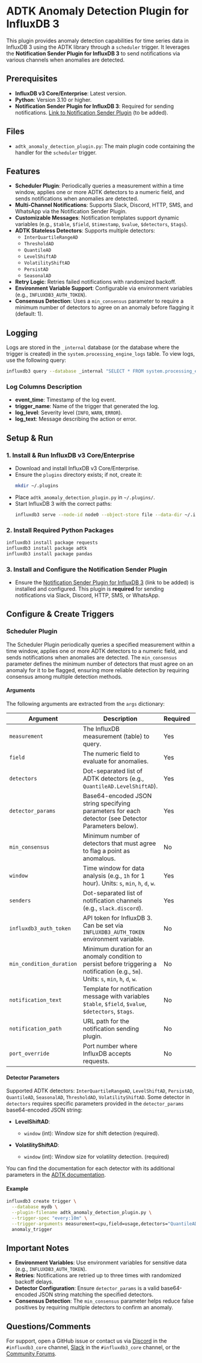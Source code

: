 # ADTK Anomaly Detection Plugin for InfluxDB 3

This plugin provides anomaly detection capabilities for time series data in InfluxDB 3 using the ADTK library through a `scheduler` trigger. It leverages the **Notification Sender Plugin for InfluxDB 3** to send notifications via various channels when anomalies are detected.

## Prerequisites
- **InfluxDB v3 Core/Enterprise**: Latest version.
- **Python**: Version 3.10 or higher.
- **Notification Sender Plugin for InfluxDB 3**: Required for sending notifications. [Link to Notification Sender Plugin](#) (to be added).

## Files
- `adtk_anomaly_detection_plugin.py`: The main plugin code containing the handler for the `scheduler` trigger.

## Features
- **Scheduler Plugin**: Periodically queries a measurement within a time window, applies one or more ADTK detectors to a numeric field, and sends notifications when anomalies are detected.
- **Multi-Channel Notifications**: Supports Slack, Discord, HTTP, SMS, and WhatsApp via the Notification Sender Plugin.
- **Customizable Messages**: Notification templates support dynamic variables (e.g., `$table`, `$field`, `$timestamp`, `$value`, `$detectors`, `$tags`).
- **ADTK Stateless Detectors**: Supports multiple detectors:
    - `InterQuartileRangeAD`
    - `ThresholdAD`
    - `QuantileAD`
    - `LevelShiftAD`
    - `VolatilityShiftAD`
    - `PersistAD`
    - `SeasonalAD`
- **Retry Logic**: Retries failed notifications with randomized backoff.
- **Environment Variable Support**: Configurable via environment variables (e.g., `INFLUXDB3_AUTH_TOKEN`).
- **Consensus Detection**: Uses a `min_consensus` parameter to require a minimum number of detectors to agree on an anomaly before flagging it (default: 1).

## Logging
Logs are stored in the `_internal` database (or the database where the trigger is created) in the `system.processing_engine_logs` table. To view logs, use the following query:

```bash
influxdb3 query --database _internal "SELECT * FROM system.processing_engine_logs"
```

### Log Columns Description
- **event_time**: Timestamp of the log event.
- **trigger_name**: Name of the trigger that generated the log.
- **log_level**: Severity level (`INFO`, `WARN`, `ERROR`).
- **log_text**: Message describing the action or error.

## Setup & Run

### 1. Install & Run InfluxDB v3 Core/Enterprise
- Download and install InfluxDB v3 Core/Enterprise.
- Ensure the `plugins` directory exists; if not, create it:
  ```bash
  mkdir ~/.plugins
  ```
- Place `adtk_anomaly_detection_plugin.py` in `~/.plugins/`.
- Start InfluxDB 3 with the correct paths:
  ```bash
  influxdb3 serve --node-id node0 --object-store file --data-dir ~/.influxdb3 --plugin-dir ~/.plugins
  ```

### 2. Install Required Python Packages
```bash
influxdb3 install package requests
influxdb3 install package adtk
influxdb3 install package pandas
```

### 3. Install and Configure the Notification Sender Plugin
- Ensure the [Notification Sender Plugin for InfluxDB 3](#) (link to be added) is installed and configured. This plugin is **required** for sending notifications via Slack, Discord, HTTP, SMS, or WhatsApp.

## Configure & Create Triggers

### Scheduler Plugin
The Scheduler Plugin periodically queries a specified measurement within a time window, applies one or more ADTK detectors to a numeric field, and sends notifications when anomalies are detected. The `min_consensus` parameter defines the minimum number of detectors that must agree on an anomaly for it to be flagged, ensuring more reliable detection by requiring consensus among multiple detection methods.

#### Arguments
The following arguments are extracted from the `args` dictionary:

| Argument                  | Description                                                                                                                           | Required | Example                                                                                                    |
|---------------------------|---------------------------------------------------------------------------------------------------------------------------------------|----------|------------------------------------------------------------------------------------------------------------|
| `measurement`             | The InfluxDB measurement (table) to query.                                                                                            | Yes      | `"cpu"`                                                                                                    |
| `field`                   | The numeric field to evaluate for anomalies.                                                                                          | Yes      | `"usage"`                                                                                                  |
| `detectors`               | Dot-separated list of ADTK detectors (e.g., `QuantileAD.LevelShiftAD`).                                                               | Yes      | `"QuantileAD.LevelShiftAD"`                                                                                |
| `detector_params`         | Base64-encoded JSON string specifying parameters for each detector (see Detector Parameters below).                                   | Yes      | `"eyJRdWFudGlsZUFKIjogeyJsb3dfcXVhbnRpbGUiOiA..."`, decodes to {"QuantileAD": {"low": 0.05, "high": 0.95}} |
| `min_consensus`           | Minimum number of detectors that must agree to flag a point as anomalous.                                                             | No       | `2` (default: `1`)                                                                                         |
| `window`                  | Time window for data analysis (e.g., `1h` for 1 hour). Units: `s`, `min`, `h`, `d`, `w`.                                              | Yes      | `"1h"`                                                                                                     |
| `senders`                 | Dot-separated list of notification channels (e.g., `slack.discord`).                                                                  | Yes      | `"slack.discord"`                                                                                          |
| `influxdb3_auth_token`    | API token for InfluxDB 3. Can be set via `INFLUXDB3_AUTH_TOKEN` environment variable.                                                 | No       | `"YOUR_API_TOKEN"`                                                                                         |
| `min_condition_duration`  | Minimum duration for an anomaly condition to persist before triggering a notification (e.g., `5m`). Units: `s`, `min`, `h`, `d`, `w`. | No       | `"5m"` (default: `0s`)                                                                                     |
| `notification_text`       | Template for notification message with variables `$table`, `$field`, `$value`, `$detectors`, `$tags`.                                 | No       | `"Anomaly detected in \$table.\$field with value \$value by \$detectors. Tags: \$tags"`                    |
| `notification_path`       | URL path for the notification sending plugin.                                                                                         | No       | `"some/path"` (default: `notify`)                                                                          |
| `port_override`           | Port number where InfluxDB accepts requests.                                                                                          | No       | `8182` (default: `8181`)                                                                                   |

#### Detector Parameters
Supported ADTK detectors: `InterQuartileRangeAD`, `LevelShiftAD`, `PersistAD`, `QuantileAD`, `SeasonalAD`, `ThresholdAD`, `VolatilityShiftAD`.
Some detector in `detectors` requires specific parameters provided in the `detector_params` base64-encoded JSON string:

- **LevelShiftAD**:
  - `window` (int): Window size for shift detection (required).
  
- **VolatilityShiftAD**:
  - `window` (int): Window size for volatility detection. (required)

You can find the documentation for each detector with its additional parameters in the [ADTK documentation](https://adtk.readthedocs.io/en/stable/api/detectors.html).

#### Example
```bash
influxdb3 create trigger \
  --database mydb \
  --plugin-filename adtk_anomaly_detection_plugin.py \
  --trigger-spec "every:10m" \
  --trigger-arguments measurement=cpu,field=usage,detectors="QuantileAD.LevelShiftAD",detector_params="eyJRdWFu...",window=10m,senders=slack,slack_webhook_url="https://hooks.slack.com/services/..." \
  anomaly_trigger
```

## Important Notes
- **Environment Variables**: Use environment variables for sensitive data (e.g., `INFLUXDB3_AUTH_TOKEN`).
- **Retries**: Notifications are retried up to three times with randomized backoff delays.
- **Detector Configuration**: Ensure `detector_params` is a valid base64-encoded JSON string matching the specified detectors.
- **Consensus Detection**: The `min_consensus` parameter helps reduce false positives by requiring multiple detectors to confirm an anomaly.

## Questions/Comments
For support, open a GitHub issue or contact us via [Discord](https://discord.com/invite/vZe2w2Ds8B) in the `#influxdb3_core` channel, [Slack](https://influxcommunity.slack.com/) in the `#influxdb3_core` channel, or the [Community Forums](https://community.influxdata.com/).
